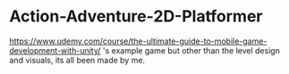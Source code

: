 # Action-Adventure-2D-Platformer
https://www.udemy.com/course/the-ultimate-guide-to-mobile-game-development-with-unity/ 's example game but other than the level design and visuals, its all been made by me.
